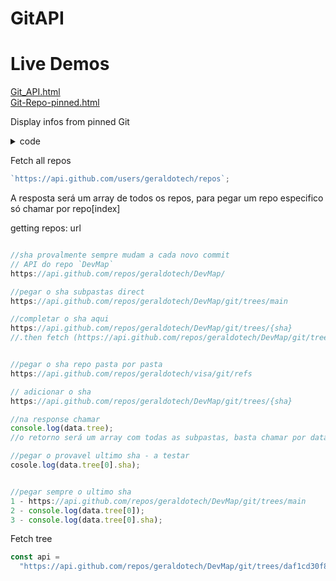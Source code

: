 # GitAPI

# Live Demos

[Git_API.html](./live/Git_API.html)  
[Git-Repo-pinned.html](./live/Git-Repo-pinned.html)

Display infos from pinned Git

<details>
<summary>code</summary>

```js
async function getgit(info) {
  const repos = await fetch(
    "https://gh-pinned-repos.egoist.dev/?username=geraldotech"
  )
    .then((res) => res.json())
    .then((resff) => console.log(resff));
}
getgit();
```

</details>

Fetch all repos

```js
`https://api.github.com/users/geraldotech/repos`;
```

A resposta será um array de todos os repos, para pegar um repo especifico só chamar por repo[index]

getting repos: url

```js

//sha provalmente sempre mudam a cada novo commit
// API do repo `DevMap`
https://api.github.com/repos/geraldotech/DevMap/

//pegar o sha subpastas direct
https://api.github.com/repos/geraldotech/DevMap/git/trees/main

//completar o sha aqui
https://api.github.com/repos/geraldotech/DevMap/git/trees/{sha}
//.then fetch (https://api.github.com/repos/geraldotech/DevMap/git/trees/661cc2358c0741d654f6afb1620f65cc9b4b003b)


//pegar o sha repo pasta por pasta
https://api.github.com/repos/geraldotech/visa/git/refs

// adicionar o sha
https://api.github.com/repos/geraldotech/DevMap/git/trees/{sha}

//na response chamar
console.log(data.tree);
//o retorno será um array com todas as subpastas, basta chamar por data.tree[0]

//pegar o provavel ultimo sha - a testar
cosole.log(data.tree[0].sha);


//pegar sempre o ultimo sha
1 - https://api.github.com/repos/geraldotech/DevMap/git/trees/main
2 - console.log(data.tree[0]);
3 - console.log(data.tree[0].sha);

```

Fetch tree

```js
const api =
  "https://api.github.com/repos/geraldotech/DevMap/git/trees/daf1cd30f89ad0ea0d48f34855c5706d023c4f21";
```
